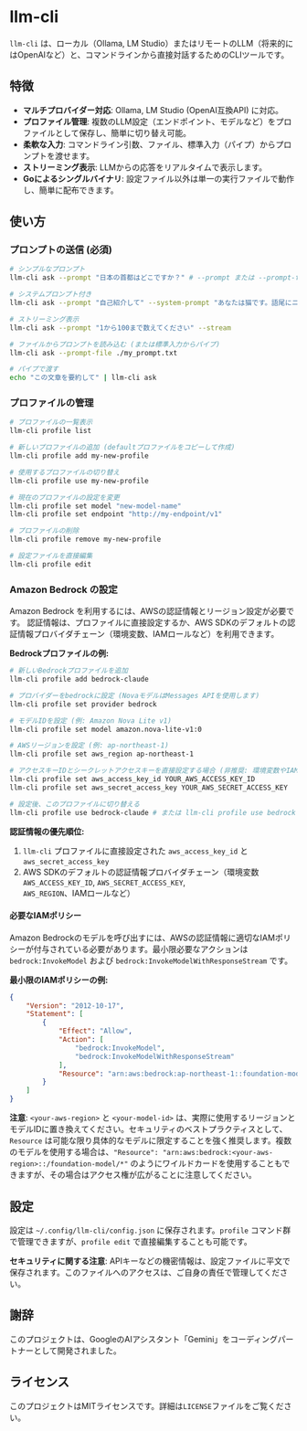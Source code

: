 # llm-cli

`llm-cli` は、ローカル（Ollama, LM Studio）またはリモートのLLM（将来的にはOpenAIなど）と、コマンドラインから直接対話するためのCLIツールです。

## 特徴

*   **マルチプロバイダー対応**: Ollama, LM Studio (OpenAI互換API) に対応。
*   **プロファイル管理**: 複数のLLM設定（エンドポイント、モデルなど）をプロファイルとして保存し、簡単に切り替え可能。
*   **柔軟な入力**: コマンドライン引数、ファイル、標準入力（パイプ）からプロンプトを渡せます。
*   **ストリーミング表示**: LLMからの応答をリアルタイムで表示します。
*   **Goによるシングルバイナリ**: 設定ファイル以外は単一の実行ファイルで動作し、簡単に配布できます。

## 使い方

### プロンプトの送信 (必須)

```bash
# シンプルなプロンプト
llm-cli ask --prompt "日本の首都はどこですか？" # --prompt または --prompt-file が必須です

# システムプロンプト付き
llm-cli ask --prompt "自己紹介して" --system-prompt "あなたは猫です。語尾にニャンを付けて話してください。"

# ストリーミング表示
llm-cli ask --prompt "1から100まで数えてください" --stream

# ファイルからプロンプトを読み込む (または標準入力からパイプ)
llm-cli ask --prompt-file ./my_prompt.txt 

# パイプで渡す
echo "この文章を要約して" | llm-cli ask
```

### プロファイルの管理

```bash
# プロファイルの一覧表示
llm-cli profile list

# 新しいプロファイルの追加 (defaultプロファイルをコピーして作成)
llm-cli profile add my-new-profile

# 使用するプロファイルの切り替え
llm-cli profile use my-new-profile

# 現在のプロファイルの設定を変更
llm-cli profile set model "new-model-name"
llm-cli profile set endpoint "http://my-endpoint/v1"

# プロファイルの削除
llm-cli profile remove my-new-profile

# 設定ファイルを直接編集
llm-cli profile edit
```

### Amazon Bedrock の設定

Amazon Bedrock を利用するには、AWSの認証情報とリージョン設定が必要です。
認証情報は、プロファイルに直接設定するか、AWS SDKのデフォルトの認証情報プロバイダチェーン（環境変数、IAMロールなど）を利用できます。

**Bedrockプロファイルの例:**

```bash
# 新しいBedrockプロファイルを追加
llm-cli profile add bedrock-claude

# プロバイダーをbedrockに設定 (NovaモデルはMessages APIを使用します)
llm-cli profile set provider bedrock

# モデルIDを設定 (例: Amazon Nova Lite v1)
llm-cli profile set model amazon.nova-lite-v1:0

# AWSリージョンを設定 (例: ap-northeast-1)
llm-cli profile set aws_region ap-northeast-1

# アクセスキーIDとシークレットアクセスキーを直接設定する場合 (非推奨: 環境変数やIAMロールを推奨)
llm-cli profile set aws_access_key_id YOUR_AWS_ACCESS_KEY_ID
llm-cli profile set aws_secret_access_key YOUR_AWS_SECRET_ACCESS_KEY

# 設定後、このプロファイルに切り替える
llm-cli profile use bedrock-claude # または llm-cli profile use bedrock
```

**認証情報の優先順位:**

1.  `llm-cli` プロファイルに直接設定された `aws_access_key_id` と `aws_secret_access_key`
2.  AWS SDKのデフォルトの認証情報プロバイダチェーン（環境変数 `AWS_ACCESS_KEY_ID`, `AWS_SECRET_ACCESS_KEY`, `AWS_REGION`、IAMロールなど）

#### 必要なIAMポリシー

Amazon Bedrockのモデルを呼び出すには、AWSの認証情報に適切なIAMポリシーが付与されている必要があります。最小限必要なアクションは `bedrock:InvokeModel` および `bedrock:InvokeModelWithResponseStream` です。

**最小限のIAMポリシーの例:**

```json
{
    "Version": "2012-10-17",
    "Statement": [
        {
            "Effect": "Allow",
            "Action": [
                "bedrock:InvokeModel",
                "bedrock:InvokeModelWithResponseStream"
            ],
            "Resource": "arn:aws:bedrock:ap-northeast-1::foundation-model/amazon.nova*"
        }
    ]
}
```

**注意**: `<your-aws-region>` と `<your-model-id>` は、実際に使用するリージョンとモデルIDに置き換えてください。セキュリティのベストプラクティスとして、`Resource` は可能な限り具体的なモデルに限定することを強く推奨します。複数のモデルを使用する場合は、`"Resource": "arn:aws:bedrock:<your-aws-region>::/foundation-model/*"` のようにワイルドカードを使用することもできますが、その場合はアクセス権が広がることに注意してください。

## 設定

設定は `~/.config/llm-cli/config.json` に保存されます。`profile` コマンド群で管理できますが、`profile edit` で直接編集することも可能です。

**セキュリティに関する注意**: APIキーなどの機密情報は、設定ファイルに平文で保存されます。このファイルへのアクセスは、ご自身の責任で管理してください。

## 謝辞

このプロジェクトは、GoogleのAIアシスタント「Gemini」をコーディングパートナーとして開発されました。

## ライセンス

このプロジェクトはMITライセンスです。詳細は`LICENSE`ファイルをご覧ください。